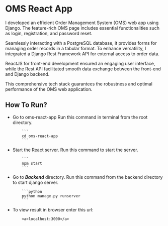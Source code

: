 <h1>OMS React App</h1>

I developed an efficient Order Management System (OMS) web app using Django. The feature-rich OMS page includes essential functionalities such as login, registration, and password reset. 

Seamlessly interacting with a PostgreSQL database, it provides forms for managing order records in a tabular format. To enhance versatility, I integrated a Django Rest Framework API for external access to order data. 

ReactJS for front-end development ensured an engaging user interface, while the Rest API facilitated smooth data exchange between the front-end and Django backend.

This comprehensive tech stack guarantees the robustness and optimal performance of the OMS web application.

<h2>How To Run?</h2>

<ul>
<li> Go to oms-react-app
        Run this command in terminal from the root directory.
        
        ```
        cd oms-react-app
        ``` 
        
</li>

<li> Start the React server.
        Run this command to start the server.
        
        ```
        npm start
        ```
        
</li>
<li> Go to <b><i>Backend</i></b> directory.
        Run this command from the backend directory to start django server.
        
        ```python
        python manage.py runserver
        ```
</li>
<li>
 To view result in browser enter this url:
        
        <a>localhost:3000</a> 
 </li>
</ul>
